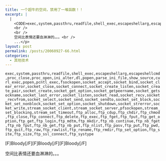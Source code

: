 ```yaml
---
title: 一个超牛的空间，禁用了一堆函数！！
excerpt: |
  |
    <CODE>exec,system,passthru,readfile,shell_exec,escapeshellarg,escapeshellcmd,proc_close,proc_open,ini_alter,dl,popen,parse_ini_file,show_source,curl_exec,popen,pcntl_exec,fsockopen,socket_accept,socket_bind,socket_clear_error,socket_close,socket_connect,socket_create_listen,socket_create_pair,socket_create,socket_get_option,socket_getpeername,socket_getsockname,socket_last_error,socket_listen,socket_read,socket_recv,socket_recvfrom,socket_select,socket_send,socket_sendto,socket_set_block,socket_set_nonblock,socket_set_option,socket_shutdown,socket_strerror,socket_write,stream_socket_client,stream_socket_server,pfsockopen,stream_set_blocking,stream_set_timeout,ftp_alloc,ftp_cdup,ftp_chdir,ftp_chmod,ftp_close,ftp_connect,ftp_delete,ftp_exec,ftp_fget,ftp_fput,ftp_get_option,ftp_get,ftp_login,ftp_mdtm,ftp_mkdir,ftp_nb_continue,ftp_nb_fget,ftp_nb_fput,ftp_nb_get,ftp_nb_put,ftp_nlist,ftp_pasv,ftp_put,ftp_pwd,ftp_quit,ftp_raw,ftp_rawlist,ftp_rename,ftp_rmdir,ftp_set_option,ftp_site,ftp_size,ftp_ssl_connect,ftp_systype</CODE><br />
    <br />
    <br />
    空间比表情还要血淋淋的。。。<br />
    ...</p>
layout: post
permalink: /posts/20060927-66.html
categories:
  - 其他技术
---
```

`exec,system,passthru,readfile,shell_exec,escapeshellarg,escapeshellcmd,proc_close,proc_open,ini_alter,dl,popen,parse_ini_file,show_source,curl_exec,popen,pcntl_exec,fsockopen,socket_accept,socket_bind,socket_clear_error,socket_close,socket_connect,socket_create_listen,socket_create_pair,socket_create,socket_get_option,socket_getpeername,socket_getsockname,socket_last_error,socket_listen,socket_read,socket_recv,socket_recvfrom,socket_select,socket_send,socket_sendto,socket_set_block,socket_set_nonblock,socket_set_option,socket_shutdown,socket_strerror,socket_write,stream_socket_client,stream_socket_server,pfsockopen,stream_set_blocking,stream_set_timeout,ftp_alloc,ftp_cdup,ftp_chdir,ftp_chmod,ftp_close,ftp_connect,ftp_delete,ftp_exec,ftp_fget,ftp_fput,ftp_get_option,ftp_get,ftp_login,ftp_mdtm,ftp_mkdir,ftp_nb_continue,ftp_nb_fget,ftp_nb_fput,ftp_nb_get,ftp_nb_put,ftp_nlist,ftp_pasv,ftp_put,ftp_pwd,ftp_quit,ftp_raw,ftp_rawlist,ftp_rename,ftp_rmdir,ftp_set_option,ftp_site,ftp_size,ftp_ssl_connect,ftp_systype`

\[F]Bloody[/F\]\[F\]Bloody\[/F\]\[F\]Bloody[/F]

空间比表情还要血淋淋的。。。